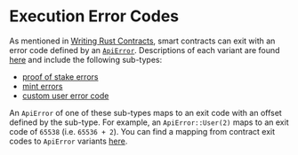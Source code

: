 # Execution Error Codes

As mentioned in [Writing Rust Contracts](writing-rust-contracts.html#using-error-codes), smart contracts can exit with an error code defined by an [`ApiError`](https://docs.rs/casperlabs-types/latest/casperlabs_types/enum.ApiError.html).  Descriptions of each variant are found [here](https://docs.rs/casperlabs-types/latest/casperlabs_types/enum.ApiError.html#variants) and include the following sub-types:

- [proof of stake errors](https://docs.rs/casperlabs-types/latest/casperlabs_types/system_contract_errors/pos/enum.Error.html)
- [mint errors](https://docs.rs/casperlabs-types/latest/casperlabs_types/system_contract_errors/mint/enum.Error.html)
- [custom user error code](https://docs.rs/casperlabs-types/latest/casperlabs_types/enum.ApiError.html#variant.User)

An `ApiError` of one of these sub-types maps to an exit code with an offset defined by the sub-type.  For example, an `ApiError::User(2)` maps to an exit code of `65538` (i.e. `65536 + 2`).  You can find a mapping from contract exit codes to `ApiError` variants [here](https://docs.rs/casperlabs-types/latest/casperlabs_types/enum.ApiError.html#mappings).
